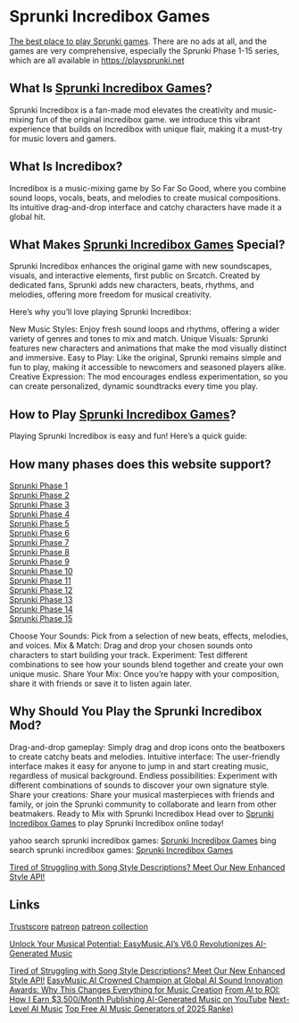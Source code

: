 # Sprunki Incredibox Games
[The best place to play Sprunki games](https://playsprunki.net "Sprunki Incredibox Games"). There are no ads at all, and the games are very comprehensive, especially the Sprunki Phase 1-15 series, which are all available in https://playsprunki.net

## What Is [Sprunki Incredibox Games](https://playsprunki.net "Sprunki Incredibox Games")?
Sprunki Incredibox is a fan-made mod elevates the creativity and music-mixing fun of the original incredibox game. we introduce this vibrant experience that builds on Incredibox with unique flair, making it a must-try for music lovers and gamers.

## What Is Incredibox?
Incredibox is a music-mixing game by So Far So Good, where you combine sound loops, vocals, beats, and melodies to create musical compositions. Its intuitive drag-and-drop interface and catchy characters have made it a global hit.

## What Makes [Sprunki Incredibox Games](https://playsprunki.net "Sprunki Incredibox Games") Special?
Sprunki Incredibox enhances the original game with new soundscapes, visuals, and interactive elements, first public on Srcatch. Created by dedicated fans, Sprunki adds new characters, beats, rhythms, and melodies, offering more freedom for musical creativity.

Here’s why you’ll love playing Sprunki Incredibox:

New Music Styles: Enjoy fresh sound loops and rhythms, offering a wider variety of genres and tones to mix and match.
Unique Visuals: Sprunki features new characters and animations that make the mod visually distinct and immersive.
Easy to Play: Like the original, Sprunki remains simple and fun to play, making it accessible to newcomers and seasoned players alike.
Creative Expression: The mod encourages endless experimentation, so you can create personalized, dynamic soundtracks every time you play.

## How to Play [Sprunki Incredibox Games](https://playsprunki.net "Sprunki Incredibox Games")?
Playing Sprunki Incredibox is easy and fun! Here’s a quick guide:

## How many phases does this website support?
[Sprunki Phase 1](http://playsprunki.net/game/sprunki-phase-1 "Sprunki Phase 1")  
[Sprunki Phase 2](http://playsprunki.net/game/sprunki-phase-2 "Sprunki Phase 2")  
[Sprunki Phase 3](http://playsprunki.net/game/sprunki-phase-3 "Sprunki Phase 3")  
[Sprunki Phase 4](http://playsprunki.net/game/sprunki-phase-4 "Sprunki Phase 4")  
[Sprunki Phase 5](http://playsprunki.net/game/sprunki-phase-5 "Sprunki Phase 5")  
[Sprunki Phase 6](http://playsprunki.net/game/sprunki-phase-6 "Sprunki Phase 6")  
[Sprunki Phase 7](http://playsprunki.net/game/sprunki-phase-7 "Sprunki Phase 7")  
[Sprunki Phase 8](http://playsprunki.net/game/sprunki-phase-8 "Sprunki Phase 8")  
[Sprunki Phase 9](http://playsprunki.net/game/sprunki-phase-9 "Sprunki Phase 9")  
[Sprunki Phase 10](http://playsprunki.net/game/sprunki-phase-10 "Sprunki Phase 10")  
[Sprunki Phase 11](http://playsprunki.net/game/sprunki-phase-11 "Sprunki Phase 11")  
[Sprunki Phase 12](http://playsprunki.net/game/sprunki-phase-12 "Sprunki Phase 12")  
[Sprunki Phase 13](http://playsprunki.net/game/sprunki-phase-13 "Sprunki Phase 13")  
[Sprunki Phase 14](http://playsprunki.net/game/sprunki-phase-14 "Sprunki Phase 14")  
[Sprunki Phase 15](http://playsprunki.net/game/sprunki-phase-15 "Sprunki Phase 15")  

Choose Your Sounds: Pick from a selection of new beats, effects, melodies, and voices.
Mix & Match: Drag and drop your chosen sounds onto characters to start building your track.
Experiment: Test different combinations to see how your sounds blend together and create your own unique music.
Share Your Mix: Once you’re happy with your composition, share it with friends or save it to listen again later.
## Why Should You Play the Sprunki Incredibox Mod?
Drag-and-drop gameplay: Simply drag and drop icons onto the beatboxers to create catchy beats and melodies.
Intuitive interface: The user-friendly interface makes it easy for anyone to jump in and start creating music, regardless of musical background.
Endless possibilities: Experiment with different combinations of sounds to discover your own signature style.
Share your creations: Share your musical masterpieces with friends and family, or join the Sprunki community to collaborate and learn from other beatmakers.
Ready to Mix with Sprunki Incredibox
Head over to [Sprunki Incredibox Games](https://playsprunki.net "Sprunki Incredibox Games") to play Sprunki Incredibox online today!

yahoo search sprunki incredibox games: [Sprunki Incredibox Games](https://search.yahoo.com/search?p=playsprunki+net "Sprunki Incredibox Games")
bing search sprunki incredibox games: [Sprunki Incredibox Games](https://www.bing.com/search?q=playsprunki%20net "Sprunki Incredibox Games")

[Tired of Struggling with Song Style Descriptions? Meet Our New Enhanced Style API!​​](https://www.patreon.com/posts/129087146)

## Links
[Trustscore](https://www.scamadviser.com/check-website/playsprunki.net)
[patreon](https://www.patreon.com/posts/how-to-create-ai-127714514)
[patreon collection](https://www.patreon.com/collection/1494892)

[Unlock Your Musical Potential: EasyMusic.AI’s V6.0 Revolutionizes AI-Generated Music​](https://www.patreon.com/posts/129416632)

[Tired of Struggling with Song Style Descriptions? Meet Our New Enhanced Style API!​​](https://www.patreon.com/posts/129087146)
[EasyMusic.AI Crowned Champion at Global AI Sound Innovation Awards: Why This Changes Everything for Music Creation](https://www.patreon.com/posts/130667366)
[From AI to ROI: How I Earn $3,500/Month Publishing AI-Generated Music on YouTube](https://www.patreon.com/posts/130758601)
[Next-Level AI Music​](https://cal.com/easymusic)
[Top Free AI Music Generators of 2025 Ranke)](https://egolinks.online/@easymusic)


